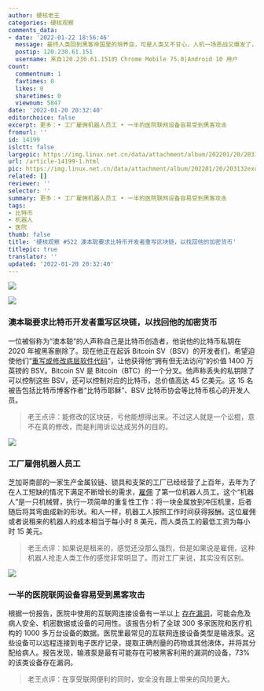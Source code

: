 ```yaml
---
author: 硬核老王
categories: 硬核观察
comments_data:
- date: '2022-01-22 18:56:46'
  message: 最终人类回到黑客帝国里的培养皿，可是人类又不甘心，人机一场恶战又爆发了，然后人类又回到工作当中，如此循环。
  postip: 120.230.61.151
  username: 来自120.230.61.151的 Chrome Mobile 75.0|Android 10 用户
count:
  commentnum: 1
  favtimes: 0
  likes: 0
  sharetimes: 0
  viewnum: 5847
date: '2022-01-20 20:32:40'
editorchoice: false
excerpt: 更多：• 工厂雇佣机器人员工 • 一半的医院联网设备容易受到黑客攻击
fromurl: ''
id: 14199
islctt: false
largepic: https://img.linux.net.cn/data/attachment/album/202201/20/203132exoqq2wn934nwgkj.jpg
url: /article-14199-1.html
pic: https://img.linux.net.cn/data/attachment/album/202201/20/203132exoqq2wn934nwgkj.jpg.thumb.jpg
related: []
reviewer: ''
selector: ''
summary: 更多：• 工厂雇佣机器人员工 • 一半的医院联网设备容易受到黑客攻击
tags:
- 比特币
- 机器人
- 医院
thumb: false
title: '硬核观察 #522 澳本聪要求比特币开发者重写区块链，以找回他的加密货币'
titlepic: true
translator: ''
updated: '2022-01-20 20:32:40'
---
```


![](/data/attachment/album/202201/20/203132exoqq2wn934nwgkj.jpg)


![](/data/attachment/album/202201/20/203142nyxtcyi805cfzt5x.jpg)


### 澳本聪要求比特币开发者重写区块链，以找回他的加密货币


一位被俗称为“澳本聪”的人声称自己是比特币创造者，他说他的比特币私钥在 2020 年被黑客删除了。现在他正在起诉 Bitcoin SV（BSV）的开发者们，希望迫使他们“[重写或修改底层软件代码](https://www.theregister.com/2022/01/19/craig_wright_bitcoin_sv_high_court_sueball/)”，让他获得他“拥有但无法访问”的价值 1400 万英镑的 BSV。Bitcoin SV 是 Bitcoin（BTC）的一个分叉。他声称丢失的私钥除了可以控制这些 BSV，还可以控制对应的比特币，总价值高达 45 亿美元。这 15 名被告包括比特币博客作者“比特币耶稣”、BSV 比特币协会等比特币核心的开发人员。



> 
> 老王点评：能修改的区块链，亏他能想得出来。不过这人就是一个讼棍，意不在真的修改，而是利用诉讼达成另外的目的。
> 
> 
> 


![](/data/attachment/album/202201/20/203152kvvnfzt5s5w7eieo.jpg)


### 工厂雇佣机器人员工


芝加哥南部的一家生产金属铰链、锁具和支架的工厂已经经营了上百年，去年为了在人工短缺的情况下满足不断增长的需求，[雇佣](https://www.wired.com/story/rent-robot-worker-less-paying-human/) 了第一位机器人员工。这个“机器人”是一只机械臂，执行一项简单的重复性工作：将一块金属放到冲压机里，后者随后将其弯曲成新的形状。和人一样，机器工人按照工作时间获得报酬。这位雇佣或者说租来的机器人的成本相当于每小时 8 美元，而人类员工的最低工资为每小时 15 美元。



> 
> 老王点评：如果说是租来的，感觉还没那么强烈，但是如果说是雇佣，这种机器人抢走人类工作的感觉非常明显了。而对工厂来说，其实没有区别。
> 
> 
> 


![](/data/attachment/album/202201/20/203210l00b0f4dh4eez7d0.jpg)


### 一半的医院联网设备容易受到黑客攻击


根据一份报告，医院中使用的互联网连接设备有一半以上 [存在漏洞](https://www.theverge.com/2022/1/19/22891440/internet-connected-medical-devices-vulnerable)，可能会危及病人安全、机密数据或设备的可用性。该报告分析了全球 300 多家医院和医疗机构的 1000 多万台设备的数据。医院里最常见的互联网连接设备类型是输液泵。这些设备可以远程连接到电子医疗记录，提取正确剂量的药物或其他液体，并将其分配给病人。报告发现，输液泵是最有可能存在可被黑客利用的漏洞的设备，73% 的该类设备存在漏洞。



> 
> 老王点评：在享受联网便利的同时，安全没有跟上带来的风险更大。
> 
> 
>